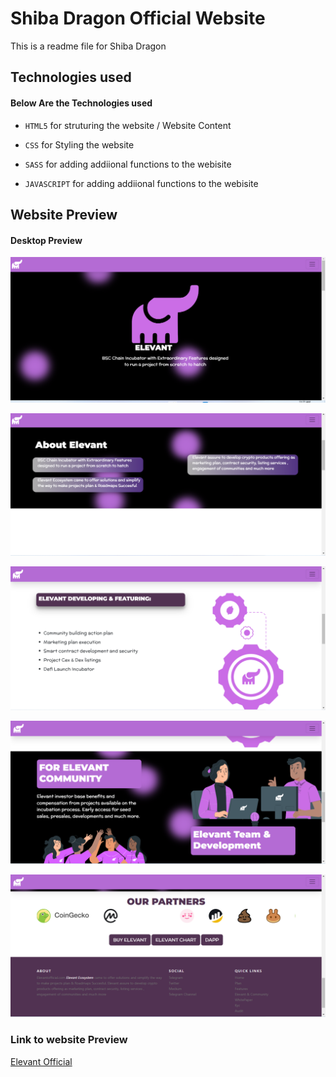 # Shiba Dragon  Official Website

This is a readme file for Shiba Dragon

## Technologies used

#### Below Are the Technologies used

* `HTML5` for struturing the website / Website Content

* `CSS` for Styling the website 

* `SASS` for adding addiional functions to the webisite

* `JAVASCRIPT` for adding addiional functions to the webisite

## Website Preview

#### Desktop Preview

![alt text](https://github.com/Arc9067/elevant/blob/main/screenshots/homepage.png "Home Page")

![alt text](https://github.com/Arc9067/elevant/blob/main/screenshots/aboutpage.png "About Page")

![alt text](https://github.com/Arc9067/elevant/blob/main/screenshots/featurepage.png "Feature Page")

![alt text](https://github.com/Arc9067/elevant/blob/main/screenshots/communitypage.png "Community Page")

![alt text](https://github.com/Arc9067/elevant/blob/main/screenshots/partners.png "Partners Page")


### Link to website Preview

[Elevant Official](https://chic-panda-d1299c.netlify.app/)


